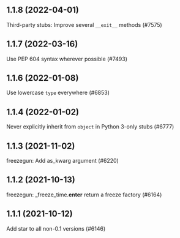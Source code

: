 ## 1.1.8 (2022-04-01)

Third-party stubs: Improve several `__exit__` methods (#7575)

## 1.1.7 (2022-03-16)

Use PEP 604 syntax wherever possible (#7493)

## 1.1.6 (2022-01-08)

Use lowercase `type` everywhere (#6853)

## 1.1.4 (2022-01-02)

Never explicitly inherit from `object` in Python 3-only stubs (#6777)

## 1.1.3 (2021-11-02)

freezegun: Add as_kwarg argument (#6220)

## 1.1.2 (2021-10-13)

freezegun: _freeze_time.__enter__ return a freeze factory (#6164)

## 1.1.1 (2021-10-12)

Add star to all non-0.1 versions (#6146)

